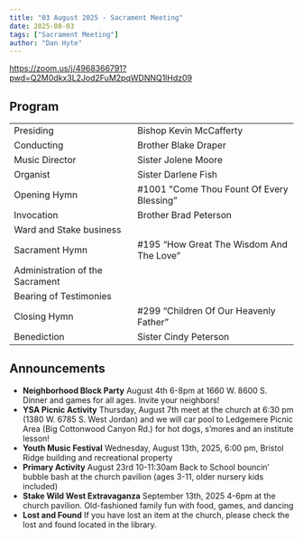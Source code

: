 ```yaml
---
title: "03 August 2025 - Sacrament Meeting"
date: 2025-08-03
tags: ["Sacrament Meeting"]
author: "Dan Hyte"
---
```


<https://zoom.us/j/4968366791?pwd=Q2M0dkx3L2Jod2FuM2pqWDNNQ1lHdz09>

## Program

|                         |                                       |
| ----------------------- | ------------------------------------- |
| Presiding               | Bishop Kevin McCafferty               |
| Conducting              | Brother Blake Draper                  |
| Music Director          | Sister Jolene Moore                   |
| Organist                | Sister Darlene Fish                    |
| Opening Hymn            | #1001 "Come Thou Fount Of Every Blessing”      |
| Invocation              | Brother Brad Peterson               |
| Ward and Stake business |                                       |
| Sacrament Hymn          | #195 “How Great The Wisdom And The Love” |
| Administration of the Sacrament |                               |
| Bearing of Testimonies  |                                       |
| Closing Hymn            | #299 “Children Of Our Heavenly Father”|
| Benediction             | Sister Cindy Peterson                |

## Announcements

- **Neighborhood Block Party** August 4th 6-8pm at 1660 W. 8600 S. Dinner and games for all ages. Invite your neighbors!
- **YSA Picnic Activity** Thursday, August 7th meet at the church at 6:30 pm (1380 W. 6785 S. West Jordan) and we will car pool to Ledgemere Picnic Area (Big Cottonwood Canyon Rd.) for hot dogs, s’mores and an institute lesson!
- **Youth Music Festival** Wednesday, August 13th, 2025, 6:00 pm, Bristol Ridge building and recreational property
- **Primary Activity** August 23rd 10-11:30am Back to School bouncin’ bubble bash at the church pavilion (ages 3-11, older nursery kids included) 
- **Stake Wild West Extravaganza** September 13th, 2025 4-6pm at the church pavilion. Old-fashioned family fun with food, games, and dancing
- **Lost and Found** If you have lost an item at the church, please check the lost and found located in the library.